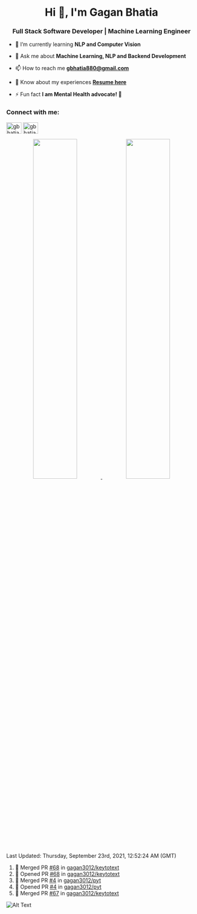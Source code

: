 <h1 align="center">Hi 👋, I'm Gagan Bhatia</h1>
<h3 align="center">Full Stack Software Developer | Machine Learning Engineer</h3>

- 🌱 I’m currently learning **NLP and Computer Vision**

- 💬 Ask me about **Machine Learning, NLP and Backend Development**

- 📫 How to reach me **gbhatia880@gmail.com**

- 📄 Know about my experiences [**Resume here**](https://drive.google.com/file/d/1VebQQLX8_SjgyhgccZByyDmtsXevF4Zf/view?usp=sharing)

- ⚡ Fun fact **I am Mental Health advocate! 🧠**

<h3 align="left">Connect with me:</h3>
<p align="left">
<a href="https://twitter.com/gbhatia30" target="blank"><img align="center" src="https://cdn.jsdelivr.net/npm/simple-icons@3.0.1/icons/twitter.svg" alt="gbhatia30" height="30" width="40" /></a>
<a href="https://linkedin.com/in/gbhatia30" target="blank"><img align="center" src="https://cdn.jsdelivr.net/npm/simple-icons@3.0.1/icons/linkedin.svg" alt="gbhatia30" height="30" width="40" /></a>
</p>

<p align="center">
<a href="https://github-readme-stats.vercel.app/api?username=gagan3012&count_private=true&show_icons=true&include_all_commits=false&hide_border=true&hide_title=true">
  <img width="48%"  src="https://github-readme-stats.vercel.app/api?username=gagan3012&count_private=true&show_icons=true&include_all_commits=false&hide_border=true&hide_title=true" />
</a>
<a href="https://github-readme-streak-stats.herokuapp.com/?user=gagan3012&hide_border=true">
  <img width="48%"  src="https://github-readme-streak-stats.herokuapp.com/?user=gagan3012&hide_border=true" />
</a>
</p>

<!--RECENT_ACTIVITY:last_update-->
Last Updated: Thursday, September 23rd, 2021, 12:52:24 AM (GMT)
<!--RECENT_ACTIVITY:last_update_end-->
<!--RECENT_ACTIVITY:start-->

1. 🎉 Merged PR [#68](https://github.com/gagan3012/keytotext/pull/68) in [gagan3012/keytotext](https://github.com/gagan3012/keytotext)
2. 💪 Opened PR [#68](https://github.com/gagan3012/keytotext/pull/68) in [gagan3012/keytotext](https://github.com/gagan3012/keytotext)
3. 🎉 Merged PR [#4](https://github.com/gagan3012/pyt/pull/4) in [gagan3012/pyt](https://github.com/gagan3012/pyt)
4. 💪 Opened PR [#4](https://github.com/gagan3012/pyt/pull/4) in [gagan3012/pyt](https://github.com/gagan3012/pyt)
5. 🎉 Merged PR [#67](https://github.com/gagan3012/keytotext/pull/67) in [gagan3012/keytotext](https://github.com/gagan3012/keytotext)
<!--RECENT_ACTIVITY:end-->

![Alt Text](https://github.com/gagan3012/gagan3012/blob/output/github-contribution-grid-snake.gif)

